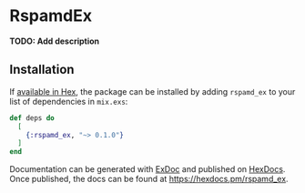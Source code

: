 # RspamdEx

**TODO: Add description**

## Installation

If [available in Hex](https://hex.pm/docs/publish), the package can be installed
by adding `rspamd_ex` to your list of dependencies in `mix.exs`:

```elixir
def deps do
  [
    {:rspamd_ex, "~> 0.1.0"}
  ]
end
```

Documentation can be generated with [ExDoc](https://github.com/elixir-lang/ex_doc)
and published on [HexDocs](https://hexdocs.pm). Once published, the docs can
be found at <https://hexdocs.pm/rspamd_ex>.


